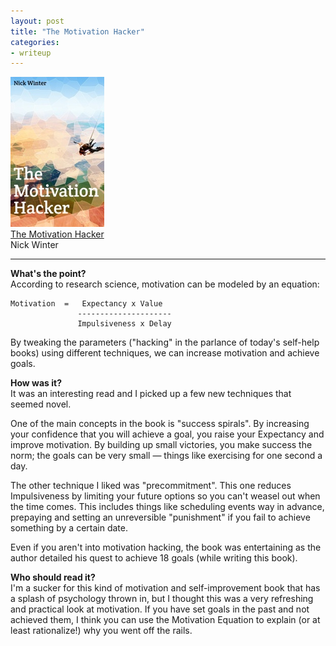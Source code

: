 ```yaml
---
layout: post
title: "The Motivation Hacker"
categories:
- writeup
---
```



![](/static/motivation-hacker.jpg)  
[The Motivation Hacker][link]   
Nick Winter   
    
---

**What's the point?**  
According to research science, motivation can be modeled by an equation:

    Motivation  =   Expectancy x Value    
                   ---------------------    
                   Impulsiveness x Delay    

By tweaking the parameters ("hacking" in the parlance of today's self-help books) 
using different techniques, we can increase motivation and achieve goals.

**How was it?**  
It was an interesting read and I picked up a few new techniques that seemed
novel.

One of the main concepts in the book is "success spirals". By increasing
your confidence that you will achieve a goal, you raise your Expectancy and
improve motivation. By building up small victories, you make success the norm;
the goals can be very small &mdash; things like exercising for one second a day.

The other technique I liked was "precommitment". This one reduces Impulsiveness
by limiting your future options so you can't weasel out when the time comes. This
includes things like scheduling events way in advance, prepaying and setting an
unreversible "punishment" if you fail to achieve something by a certain date.

Even if you aren't into motivation hacking, the book was entertaining as the
author detailed his quest to achieve 18 goals (while writing this book).

**Who should read it?**  
I'm a sucker for this kind of motivation and self-improvement book that has a
splash of psychology thrown in, but I thought this was a very refreshing and
practical look at motivation. If you have set goals in the past and not achieved
them, I think you can use the Motivation Equation to explain (or at least 
rationalize!) why you went off the rails.

[link]: http://www.amazon.com/exec/obidos/ASIN/B00C8N4FNK/ref=nosim&tag=bookreview0a1-20
